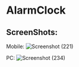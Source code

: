 # AlarmClock

## ScreenShots:

Mobile:
![Screenshot (221)](https://github.com/replyre/AlarmClock/assets/121796450/295fb51b-60bc-42f2-94cb-087bbff4f219)

PC:
![Screenshot (234)](https://github.com/replyre/AlarmClock/assets/121796450/e2ffe655-5d44-41c8-86c5-e56ea02b74e9)
